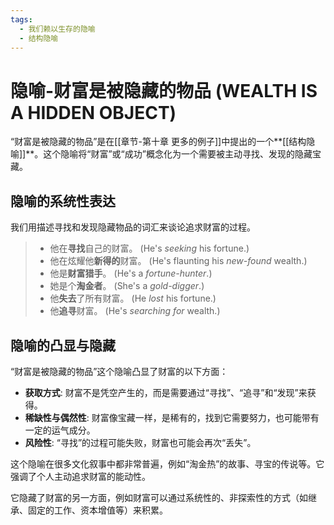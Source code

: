 ```yaml
---
tags:
  - 我们赖以生存的隐喻
  - 结构隐喻
---
```


# 隐喻-财富是被隐藏的物品 (WEALTH IS A HIDDEN OBJECT)

“财富是被隐藏的物品”是在[[章节-第十章 更多的例子]]中提出的一个**[[结构隐喻]]**。这个隐喻将“财富”或“成功”概念化为一个需要被主动寻找、发现的隐藏宝藏。

## 隐喻的系统性表达

我们用描述寻找和发现隐藏物品的词汇来谈论追求财富的过程。

> - 他在**寻找**自己的财富。 (He's _seeking_ his fortune.)
> - 他在炫耀他**新得的**财富。 (He's flaunting his _new-found_ wealth.)
> - 他是**财富猎手**。 (He's a _fortune-hunter_.)
> - 她是个**淘金者**。 (She's a _gold-digger_.)
> - 他**失去**了所有财富。 (He _lost_ his fortune.)
> - 他**追寻**财富。 (He's _searching for_ wealth.)

## 隐喻的凸显与隐藏

“财富是被隐藏的物品”这个隐喻凸显了财富的以下方面：

-   **获取方式**: 财富不是凭空产生的，而是需要通过“寻找”、“追寻”和“发现”来获得。
-   **稀缺性与偶然性**: 财富像宝藏一样，是稀有的，找到它需要努力，也可能带有一定的运气成分。
-   **风险性**: “寻找”的过程可能失败，财富也可能会再次“丢失”。

这个隐喻在很多文化叙事中都非常普遍，例如“淘金热”的故事、寻宝的传说等。它强调了个人主动追求财富的能动性。

它隐藏了财富的另一方面，例如财富可以通过系统性的、非探索性的方式（如继承、固定的工作、资本增值等）来积累。